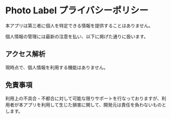 # Photo Label プライバシーポリシー

本アプリは第三者に個人を特定できる情報を提供することはありません。

個人情報の管理には最新の注意を払い、以下に掲げた通りに扱います。

## アクセス解析
現時点で、個人情報を利用する機能はありません。

## 免責事項
利用上の不具合・不都合に対して可能な限りサポートを行なっておりますが、利用者が本アプリを利用して生じた損害に関して、開発元は責任を負わないものとします。

